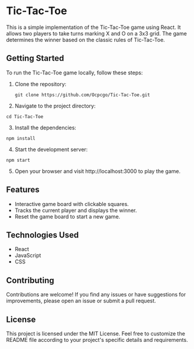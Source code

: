 # Tic-Tac-Toe

This is a simple implementation of the Tic-Tac-Toe game using React. It allows two players to take turns marking X and O on a 3x3 grid. The game determines the winner based on the classic rules of Tic-Tac-Toe.

## Getting Started

To run the Tic-Tac-Toe game locally, follow these steps:

1. Clone the repository:
   ```
   git clone https://github.com/Ocpcgo/Tic-Tac-Toe.git
2. Navigate to the project directory:
  ```
  cd Tic-Tac-Toe
  ```
3. Install the dependencies:
  ```
  npm install
  ```
4. Start the development server:
  ```
  npm start
  ```
5. Open your browser and visit http://localhost:3000 to play the game.

## Features
- Interactive game board with clickable squares.
- Tracks the current player and displays the winner.
- Reset the game board to start a new game.

## Technologies Used
- React
- JavaScript
- CSS

## Contributing
Contributions are welcome! If you find any issues or have suggestions for improvements, please open an issue or submit a pull request.

## License
This project is licensed under the MIT License.
Feel free to customize the README file according to your project's specific details and requirements.

